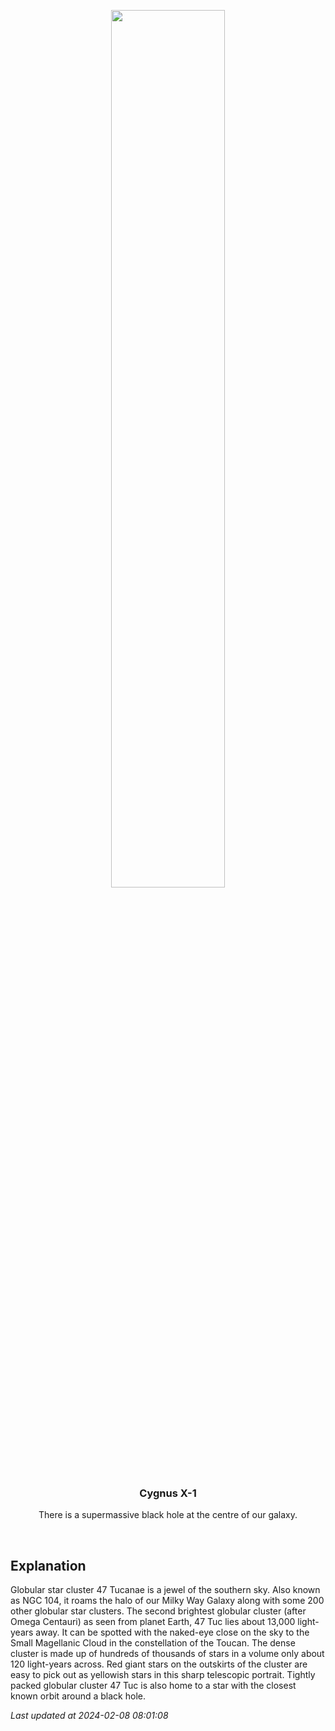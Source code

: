 <p align='center'>
    <img src='https://apod.nasa.gov/apod/image/2402/NGC104_RGB_NASA1024.png' width='60%' />
    <h3 align="center">Cygnus X-1</h3>
    <p align="center">There is a supermassive black hole at the centre of our galaxy.</p>
</p>
<br/>

Explanation
--
Globular star cluster 47 Tucanae is a jewel of the southern sky. Also known as NGC 104, it roams the halo of our Milky Way Galaxy along with some 200 other globular star clusters. The second brightest globular cluster (after Omega Centauri) as seen from planet Earth, 47 Tuc lies about 13,000 light-years away. It can be spotted with the naked-eye close on the sky to the Small Magellanic Cloud in the constellation of the Toucan. The dense cluster is made up of hundreds of thousands of stars in a volume only about 120 light-years across. Red giant stars on the outskirts of the cluster are easy to pick out as yellowish stars in this sharp telescopic portrait. Tightly packed globular cluster 47 Tuc is also home to a star with the closest known orbit around a black hole.


*Last updated at 2024-02-08 08:01:08*
